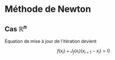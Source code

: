 # Méthode de Newton


## Cas $\mathbb{R}^n$

Équation de mise à jour de l'itération devient


$$
f(x_i) + J_f(x_i)(x_{i+1}-x_i) =0
$$